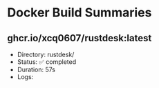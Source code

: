 # Docker Build Summaries

## ghcr.io/xcq0607/rustdesk:latest
- Directory: rustdesk/
- Status: ✅ completed
- Duration: 57s
- Logs: 
```
```

